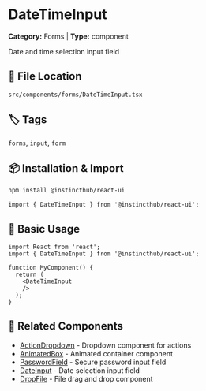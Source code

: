 # DateTimeInput

**Category:** Forms | **Type:** component

Date and time selection input field

## 📁 File Location

`src/components/forms/DateTimeInput.tsx`

## 🏷️ Tags

`forms`, `input`, `form`

## 📦 Installation & Import

```bash
npm install @instincthub/react-ui
```

```tsx
import { DateTimeInput } from '@instincthub/react-ui';
```

## 🚀 Basic Usage

```tsx
import React from 'react';
import { DateTimeInput } from '@instincthub/react-ui';

function MyComponent() {
  return (
    <DateTimeInput
    />
  );
}
```

## 🔗 Related Components

- [ActionDropdown](./ActionDropdown.md) - Dropdown component for actions
- [AnimatedBox](./AnimatedBox.md) - Animated container component
- [PasswordField](./PasswordField.md) - Secure password input field
- [DateInput](./DateInput.md) - Date selection input field
- [DropFile](./DropFile.md) - File drag and drop component

